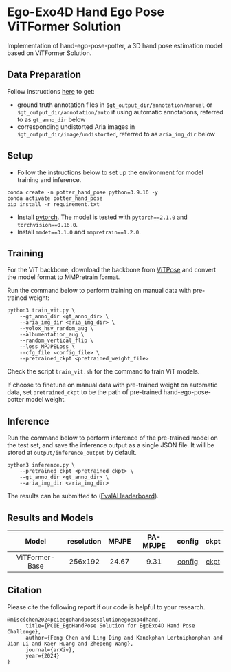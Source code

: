 # Ego-Exo4D Hand Ego Pose ViTFormer Solution
Implementation of hand-ego-pose-potter, a 3D hand pose estimation model based on ViTFormer Solution.

## Data Preparation
Follow instructions [here](https://github.com/EGO4D/ego-exo4d-egopose/tree/main/handpose/data_preparation) to get:
- ground truth annotation files in `$gt_output_dir/annotation/manual` or `$gt_output_dir/annotation/auto` if using automatic annotations,
referred to as `gt_anno_dir` below
- corresponding undistorted Aria images in `$gt_output_dir/image/undistorted`, 
referred to as `aria_img_dir` below

## Setup

- Follow the instructions below to set up the environment for model training and inference.
```
conda create -n potter_hand_pose python=3.9.16 -y
conda activate potter_hand_pose
pip install -r requirement.txt
```
- Install [pytorch](https://pytorch.org/get-started/previous-versions/). The model is tested with `pytorch==2.1.0` and `torchvision==0.16.0`.
- Install `mmdet==3.1.0` and `mmpretrain==1.2.0`.


## Training

For the ViT backbone, download the backbone from [ViTPose](https://github.com/ViTAE-Transformer/ViTPose) and convert the model format to MMPretrain format. 

Run the command below to perform training on manual data with pre-trained weight:
```
python3 train_vit.py \
    --gt_anno_dir <gt_anno_dir> \
    --aria_img_dir <aria_img_dir> \
    --yolox_hsv_random_aug \
    --albumentation_aug \
    --random_vertical_flip \
    --loss MPJPELoss \
    --cfg_file <config_file> \
    --pretrained_ckpt <pretrained_weight_file>
```

Check the script `train_vit.sh` for the command to train ViT models. 

If choose to finetune on manual data with pre-trained weight on automatic data, set `pretrained_ckpt` to be the path of pre-trained hand-ego-pose-potter model weight.


## Inference

Run the command below to perform inference of the pre-trained model on the test set, and save the inference output as a single JSON file. It will be stored at `output/inference_output` by default. 
```
python3 inference.py \
    --pretrained_ckpt <pretrained_ckpt> \
    --gt_anno_dir <gt_anno_dir> \
    --aria_img_dir <aria_img_dir>
```

The results can be submitted to ([EvalAI leaderboard](https://eval.ai/web/challenges/challenge-page/2249/overview)).

## Results and Models


|    Model       |    resolution    |   MPJPE    |    PA-MPJPE  |  config    |   ckpt   |
| :------------: | :--------------: | :--------: | :----------: | :--------: | :------: | 
| ViTFormer-Base |      256x192     |    24.67   |     9.31     | [config](/configs/vit_base_transformerhead_joint.yaml) | [ckpt](https://drive.google.com/file/d/1Wdye-g2KiC_0XcGy33tfgvWy8Y06ir-4/view?usp=sharing) | 


## Citation
Please cite the following report if our code is helpful to your research.
```
@misc{chen2024pcieegohandposesolutionegoexo4dhand,
      title={PCIE_EgoHandPose Solution for EgoExo4D Hand Pose Challenge}, 
      author={Feng Chen and Ling Ding and Kanokphan Lertniphonphan and Jian Li and Kaer Huang and Zhepeng Wang},
      journal={arXiv},
      year={2024}
}
```

